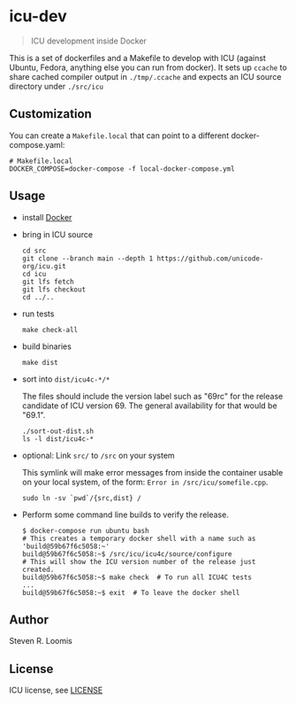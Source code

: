 # icu-dev

> ICU development inside Docker

This is a set of dockerfiles and a Makefile to develop with ICU (against Ubuntu, Fedora, anything else you can run from docker).
It sets up `ccache` to share cached compiler output in `./tmp/.ccache` and expects an ICU source directory under `./src/icu`

## Customization

You can create a `Makefile.local` that can point to a different docker-compose.yaml:

```
# Makefile.local
DOCKER_COMPOSE=docker-compose -f local-docker-compose.yml
```

## Usage

- install [Docker](http://docker.io)
- bring in ICU source
  ```
  cd src
  git clone --branch main --depth 1 https://github.com/unicode-org/icu.git
  cd icu
  git lfs fetch
  git lfs checkout
  cd ../..
  ```
- run tests
  ```
  make check-all
  ```
- build binaries
  ```
  make dist
  ```         
- sort into `dist/icu4c-*/*`

  The files should include the version label such as "69rc" for the release candidate of ICU version 69. The general availability for that would be "69.1". 
  ```
  ./sort-out-dist.sh
  ls -l dist/icu4c-*
  ```
- optional: Link `src/` to `/src` on your system

  This symlink will make error messages from inside the container usable on your local system, of the form: `Error in /src/icu/somefile.cpp`.
  ```
  sudo ln -sv `pwd`/{src,dist} /
  ```

- Perform some command line builds to verify the release.
  ```
  $ docker-compose run ubuntu bash
  # This creates a temporary docker shell with a name such as 'build@59b67f6c5058:~'
  build@59b67f6c5058:~$ /src/icu/icu4c/source/configure
  # This will show the ICU version number of the release just created.
  build@59b67f6c5058:~$ make check  # To run all ICU4C tests
  ...
  build@59b67f6c5058:~$ exit  # To leave the docker shell
  ```

## Author

Steven R. Loomis

## License

ICU license, see [LICENSE](LICENSE)
